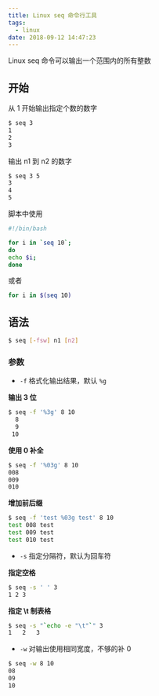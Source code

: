 ```yaml
---
title: Linux seq 命令行工具
tags:
  - linux
date: 2018-09-12 14:47:23
---
```



Linux seq 命令可以输出一个范围内的所有整数
<!-- more --><!-- toc -->

## 开始

从 1 开始输出指定个数的数字

```bash
$ seq 3
1
2
3
```

输出 n1 到 n2 的数字

```bash
$ seq 3 5
3
4
5
```

脚本中使用

```bash
#!/bin/bash

for i in `seq 10`;
do
echo $i;
done
```

或者

```bash
for i in $(seq 10)
```

## 语法

```bash
$ seq [-fsw] n1 [n2]
```

### 参数

- `-f` 格式化输出结果，默认 `%g`

**输出 3 位**

```bash
$ seq -f '%3g' 8 10
  8
  9
 10
```

**使用 0 补全**

```bash
$ seq -f '%03g' 8 10
008
009
010
```

**增加前后缀**

```bash
$ seq -f 'test %03g test' 8 10
test 008 test
test 009 test
test 010 test
```

- `-s` 指定分隔符，默认为回车符

**指定空格**

```bash
$ seq -s ' ' 3
1 2 3
```

**指定 \t 制表格**

```bash
$ seq -s "`echo -e "\t"`" 3
1	2	3
```

- `-w` 对输出使用相同宽度，不够的补 0

```bash
$ seq -w 8 10
08
09
10
```
